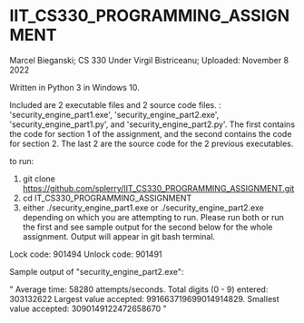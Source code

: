 # IIT_CS330_PROGRAMMING_ASSIGNMENT
Marcel Bieganski; CS 330 Under Virgil Bistriceanu; Uploaded: November 8 2022

Written in Python 3 in Windows 10.

Included are 2 executable files and 2 source code files. : 'security_engine_part1.exe', 'security_engine_part2.exe', 'security_engine_part1.py', and 'security_engine_part2.py'. The first contains the code for section 1 of the assignment, and the second contains the code for section 2. The last 2 are the source code for the 2 previous executables. 

to run:

1) git clone https://github.com/splerry/IIT_CS330_PROGRAMMING_ASSIGNMENT.git
2) cd IT_CS330_PROGRAMMING_ASSIGNMENT
3) either ./security_engine_part1.exe or ./security_engine_part2.exe depending on which you are attempting to run. Please run both or run the first and see sample output for the second below for the whole assignment. Output will appear in git bash terminal.



Lock code: 901494
Unlock code: 901491

Sample output of "security_engine_part2.exe":

"
Average time: 58280 attempts/seconds. Total digits (0 - 9) entered: 303132622
Largest value accepted: 991663719699014914829. Smallest value accepted: 3090149122472658670
"
